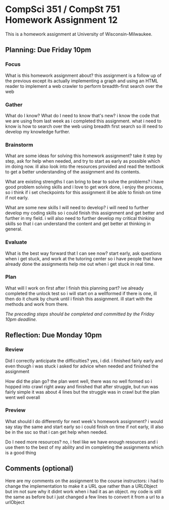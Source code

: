 # CompSci 351 / CompSt 751 Homework Assignment 12

This is a homework assignment at University of Wisconsin-Milwaukee.

## Planning: Due Friday 10pm

### Focus

What is this homework assignment about? this assignment is a follow up of the previous except its actually implementing a graph and using an HTML reader to implement a web crawler to perform breadth-first search over the web

### Gather

What do I know?  What do I need to know that's new? i know the code that we are using from last week as i completed this assignment. what i need to know is how to search over the web using breadth first search so ill need to develop my knowledge further.

### Brainstorm

What are some ideas for solving this homework assignment? take it step by step, ask for help when needed, and try to start as early as possible which im doing now. ill also look into the resources provided and read the textbook to get a better understanding of the assignment and its contents.

What are existing strengths I can bring to bear to solve the problems? i have good problem solving skills and i love to get work done, i enjoy the process, so i think if i set checkpoints for this assignment ill be able to finish on time if not early.

What are some new skills I will need to develop? i will need to further develop my coding skills so i could finish this assignment and get better and further in my field. i will also need to further develop my critical thinking skills so that i can understand the content and get better at thinking in general.

### Evaluate

What is the best way forward that I can see now? start early, ask questions when i get stuck, and work at the tutoring center so i have people that have already done the assignments help me out when i get stuck in real time.

### Plan

What will I work on first after I finish this planning part? ive already completed the unlock test so i will start on a wellformed if there is one, ill then do it chunk by chunk until i finish this assignment. ill start with the methods and work from there.

*The preceding steps should be completed and committed by the
Friday 10pm deadline.*

## Reflection: Due Monday 10pm

### Review

Did I correctly anticipate the difficulties? yes, i did. i finished fairly early and even though i was stuck i asked for advice when needed and finished the assignment

How did the plan go? the plan went well, there was no well formed so i hopped into crawl right away and finished that after struggle, but run was fairly simple it was about 4 lines but the struggle was in crawl but the plan went well overall

### Preview

What should I do differently for next week's homework assignment? i would say stay the same and start early so i could finish on time if not early, ill also be in the ssc so that i can get help when needed.

Do I need more resources? no, i feel like we have enough resources and i use them to the best of my ability and im completing the assignments which is a good thing

## Comments (optional)

Here are my comments on the assignment to the course instructors: i had to change the implementation to make it a URL que rather than a URLObject but im not sure why it didnt work when i had it as an object. my code is still the same as before but i just changed a few lines to convert it from a url to a urlObject
